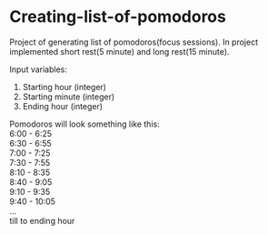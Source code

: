 # Creating-list-of-pomodoros
Project of generating list of pomodoros(focus sessions). In project implemented short rest(5 minute) and long rest(15 minute).<br />

Input variables: <br />
1) Starting hour (integer)<br />
2) Starting minute (integer)<br />
3) Ending hour (integer)<br />

Pomodoros will look something like this:<br />
6:00 - 6:25<br />
6:30 - 6:55<br />
7:00 - 7:25<br />
7:30 - 7:55<br />
8:10 - 8:35<br />
8:40 - 9:05<br />
9:10 - 9:35<br />
9:40 - 10:05<br />
... <br />
till to ending hour
